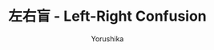---
title: '左右盲 - Left-Right Confusion'
author: 'Yorushika'
category: 'JPop'
img: '/images/song-img-1.jpg'
ytlink: '1IlTeOMCNJU'
lyrics: |
    君の右手は頬を突いている
    僕は左手に温いマグカップ
    君の右眉は少し垂れている
    朝がこんなにも降った

    一つでいい
    散らぬ牡丹の一つでいい
    君の胸を打て
    心を亡れるほどの幸福を
    一つでいいんだ
    右も左もわからぬほどに手探りの夜の中を
    一人行くその静けさを
    その一つを教えられたなら

    君の左眉は少し垂れている
    上手く思い出せない
    僕にはわからないみたい
    君の右手にはいつか買った小説
    あれ それって左手だっけ

    一つでいい
    夜の日差しの一つでいい
    君の胸を打つ 心を覗けるほどの感傷を
    一つでいいんだ
    夏に舞う雹のその中も手探りで行けることを
    君の目は閉じぬことを

    僕の身体から心を少しずつ剥がして
    君に渡して その全部をあげるから
    剣の柄からルビーを この瞳からサファイアを
    鉛の心臓はただ傍に置いて
    一つでいい
    散らぬ牡丹の一つでいい
    君の胸を打て
    涙も忘れるほどの幸福を
    少しでいいんだ
    今日の小雨が止むための太陽を

    少しでいい
    君の世界に少しでいい僕の靴跡を
    わかるだろうか 君の幸福は
    一つじゃないんだ
    右も左もわからぬほどに手探りの夜の中を
    君が行く長いこれからを
    僕だけは笑わぬことを
    その一つを教えられたなら
    
    何を食べても味がしないんだ
    身体が消えてしまったようだ
    貴方の心と 私の心が
    ずっと一つだと思ってたんだ
---